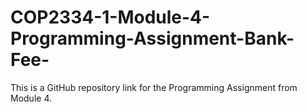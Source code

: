 # COP2334-1-Module-4-Programming-Assignment-Bank-Fee-
This is a GitHub repository link for the Programming Assignment from Module 4.
